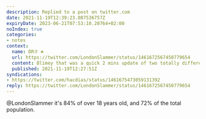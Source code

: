 ```yaml
---
description: Replied to a post on twitter.com
date: 2021-11-19T12:39:23.087536757Z
expiryDate: 2023-06-21T07:53:10.20764+02:00
noIndex: true
categories:
- notes
context:
  name: DR⑦ ☘️
  url: https://twitter.com/LondonSlammer/status/1461672567450779654
  content: Blimey that was a quick 2 mins update of two totally different percentages
  published: 2021-11-19T12:27:51Z
syndications:
- https://twitter.com/hacdias/status/1461675473059131392
reply: https://twitter.com/LondonSlammer/status/1461672567450779654
---
```


@LondonSlammer it's 84% of over 18 years old, and 72% of the total population.
